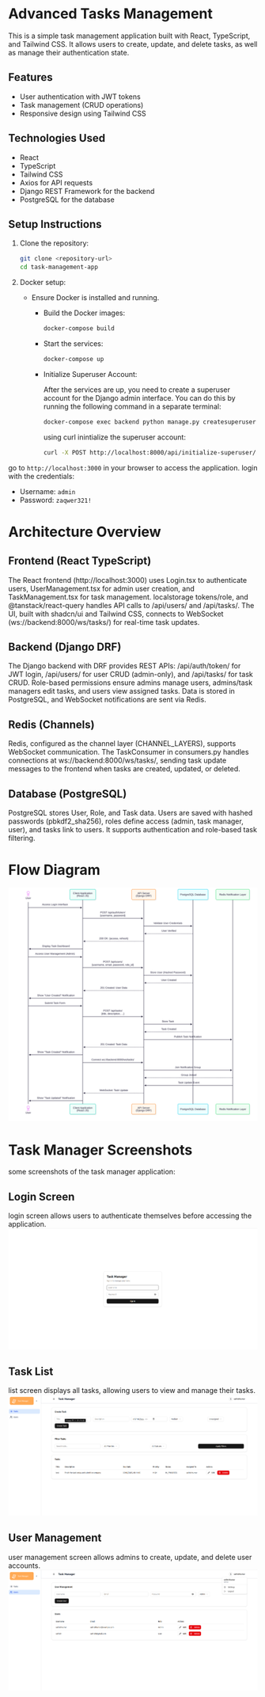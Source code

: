 # Advanced Tasks Management

This is a simple task management application built with React, TypeScript, and Tailwind CSS. It allows users to create, update, and delete tasks, as well as manage their authentication state.

## Features

- User authentication with JWT tokens
- Task management (CRUD operations)
- Responsive design using Tailwind CSS

## Technologies Used

- React
- TypeScript
- Tailwind CSS
- Axios for API requests
- Django REST Framework for the backend
- PostgreSQL for the database

## Setup Instructions

1.  Clone the repository:
    ```bash
    git clone <repository-url>
    cd task-management-app
    ```
2.  Docker setup:

    - Ensure Docker is installed and running.

      - Build the Docker images:

        ```bash
        docker-compose build
        ```

      - Start the services:

        ```bash
        docker-compose up
        ```

      - Initialize Superuser Account:

        After the services are up, you need to create a superuser account for the Django admin interface. You can do this by running the following command in a separate terminal:

        ```bash
        docker-compose exec backend python manage.py createsuperuser
        ```

        using curl inintialize the superuser account:

        ```bash
        curl -X POST http://localhost:8000/api/initialize-superuser/ -H "Content-Type: application/json" -d '{"username": "admin", "password": "zaqwer321!", "email": "admin@example.com"}'
        ```

go to `http://localhost:3000` in your browser to access the application.
login with the credentials:

- Username: `admin`
- Password: `zaqwer321!`

# Architecture Overview

## Frontend (React TypeScript)

The React frontend (http://localhost:3000) uses Login.tsx to authenticate users, UserManagement.tsx for admin user creation, and TaskManagement.tsx for task management. localstorage tokens/role, and @tanstack/react-query handles API calls to /api/users/ and /api/tasks/. The UI, built with shadcn/ui and Tailwind CSS, connects to WebSocket (ws://backend:8000/ws/tasks/) for real-time task updates.

## Backend (Django DRF)

The Django backend with DRF provides REST APIs: /api/auth/token/ for JWT login, /api/users/ for user CRUD (admin-only), and /api/tasks/ for task CRUD. Role-based permissions ensure admins manage users, admins/task managers edit tasks, and users view assigned tasks. Data is stored in PostgreSQL, and WebSocket notifications are sent via Redis.

## Redis (Channels)

Redis, configured as the channel layer (CHANNEL_LAYERS), supports WebSocket communication. The TaskConsumer in consumers.py handles connections at ws://backend:8000/ws/tasks/, sending task update messages to the frontend when tasks are created, updated, or deleted.

## Database (PostgreSQL)

PostgreSQL stores User, Role, and Task data. Users are saved with hashed passwords (pbkdf2_sha256), roles define access (admin, task manager, user), and tasks link to users. It supports authentication and role-based task filtering.

# Flow Diagram

![Flow Diagram](./frontend/public/task_management_flow_chart.svg)

# Task Manager Screenshots

some screenshots of the task manager application:

## Login Screen

login screen allows users to authenticate themselves before accessing the application.
![Login Screen](./frontend/src/assets/login.png)

## Task List

list screen displays all tasks, allowing users to view and manage their tasks.
![Task List](./frontend/src/assets/task-management.png)

## User Management

user management screen allows admins to create, update, and delete user accounts.
![User Management](./frontend/src/assets/user-management.png)
